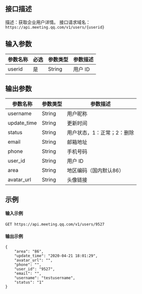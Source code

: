 ## 接口描述

描述：获取企业用户详情。
接口请求域名：`https://api.meeting.qq.com/v1/users/{userid}`





## 输入参数

| 参数名称 | 必选 | 参数类型 | 参数描述 |
| -------- | ---- | -------- | -------- |
| userid   | 是   | String   | 用户 ID   |



## 输出参数

| 参数名称    | 参数类型 | 参数描述                   |
| ----------- | -------- | -------------------------- |
| username    | String   | 用户昵称                   |
| update_time | String   | 更新时间                   |
| status      | String   | 用户状态，1：正常；2：删除 |
| email       | String   | 邮箱地址                   |
| phone       | String   | 手机号码                   |
| user_id     | String   | 用户 ID                     |
| area        | String   | 地区编码（国内默认86）     |
| avatar_url  | String   | 头像链接                   |



## 示例

#### 输入示例
```
GET https://api.meeting.qq.com/v1/users/9527
```



#### 输出示例
```
{
    "area": "86",
    "update_time": "2020-04-21 18:01:29",
    "avatar_url": "",
    "phone": "",
    "user_id": "9527",
    "email": "",
    "username": "testusername",
    "status": "1"
}
```
